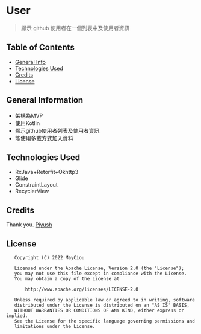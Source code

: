 # User
> 顯示 github 使用者在一個列表中及使用者資訊

## Table of Contents
* [General Info](#general-information)
* [Technologies Used](#technologies-used)
* [Credits](#credits)  
* [License](#license)


## General Information
- 架構為MVP
- 使用Kotlin
- 顯示github使用者列表及使用者資訊
- 能使用多載方式加入資料


## Technologies Used
- RxJava+Retorfit+Okhttp3
- Glide
- ConstraintLayout
- RecyclerView

## Credits
Thank you.
[Piyush](https://github.com/Pyush/Android-RecyclerView-Loadmore/README.markdown)

## License
```
   Copyright (C) 2022 MayCiou

   Licensed under the Apache License, Version 2.0 (the "License");
   you may not use this file except in compliance with the License.
   You may obtain a copy of the License at

       http://www.apache.org/licenses/LICENSE-2.0

   Unless required by applicable law or agreed to in writing, software
   distributed under the License is distributed on an "AS IS" BASIS,
   WITHOUT WARRANTIES OR CONDITIONS OF ANY KIND, either express or implied.
   See the License for the specific language governing permissions and
   limitations under the License.
```
